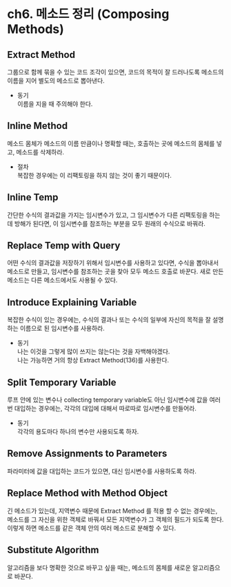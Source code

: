 # ch6. 메소드 정리 (Composing Methods)

## Extract Method
그룹으로 함께 묶을 수 있는 코드 조각이 있으면, 코드의 목적이 잘 드러나도록 메소드의 이름을 지어 별도의 메소드로 뽑아낸다.  
 - 동기  
이름을 지을 때 주의해야 한다.

## Inline Method
메소드 몸체가 메소드의 이름 만큼이나 명확할 때는, 호출하는 곳에 메소드의 몸체를 넣고, 메소드를 삭제하라.
 - 절차  
복잡한 경우에는 이 리팩토링을 하지 않는 것이 좋기 때문이다.

## Inline Temp
간단한 수식의 결과값을 가지는 임시변수가 있고, 그 임시변수가 다른 리팩토링을 하는데 방해가 된다면, 이 임시변수를 참조하는 부분을 모두 원래의 수식으로 바꿔라.

## Replace Temp with Query
어떤 수식의 결과값을 저장하기 위해서 임시변수를 사용하고 있다면, 수식을 뽑아내서 메소드로 만들고, 임시변수를 참조하는 곳을 찾아 모두 메소드 호출로 바꾼다. 새로 만든 메소드는 다른 메소드에서도 사용될 수 있다.

## Introduce Explaining Variable
복잡한 수식이 있는 경우에는, 수식의 결과나 또는 수식의 일부에 자신의 목적을 잘 설명하는 이름으로 된 임시변수를 사용하라.
 - 동기  
나는 이것을 그렇게 많이 쓰지는 않는다는 것을 자백해야겠다.  
나는 가능하면 거의 항상 Extract Method(136)를 사용한다.

## Split Temporary Variable
루프 안에 있는 변수나 collecting temporary variable도 아닌 임시변수에 값을 여러 번 대입하는 경우에는, 각각의 대입에 대해서 따로따로 임시변수를 만들어라.
 - 동기  
 각각의 용도마다 하나의 변수만 사용되도록 하자.

## Remove Assignments to Parameters
파라미터에 값을 대입하는 코드가 있으면, 대신 임시변수를 사용하도록 하라.

## Replace Method with Method Object
긴 메소드가 있는데, 지역변수 때문에 Extract Method 를 적용 할 수 없는 경우에는, 메소드를 그 자신을 위한 객체로 바꿔서 모든 지역변수가 그 객체의 필드가 되도록 한다. 이렇게 하면 메소드를 같은 객체 안의 여러 메소드로 분해할 수 있다.

## Substitute Algorithm
알고리즘을 보다 명확한 것으로 바꾸고 싶을 때는, 메소드의 몸체를 새로운 알고리즘으로 바꾼다.